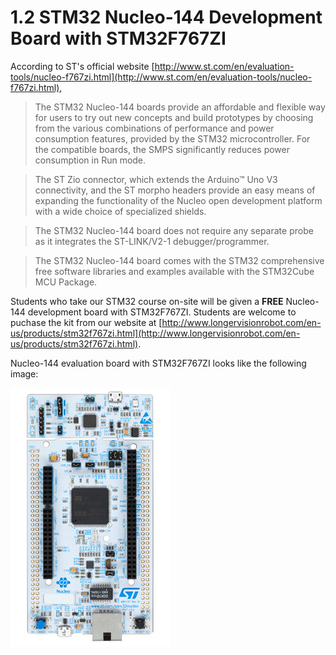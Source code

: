  # 1.2 STM32 Nucleo-144 Development Board with STM32F767ZI

According to ST's official website [http://www.st.com/en/evaluation-tools/nucleo-f767zi.html](http://www.st.com/en/evaluation-tools/nucleo-f767zi.html),

> The STM32 Nucleo-144 boards provide an affordable and flexible way for users to try out new concepts and build prototypes by choosing from the various combinations of performance and power consumption features, provided by the STM32 microcontroller. For the compatible boards, the SMPS significantly reduces power consumption in Run mode.

> The ST Zio connector, which extends the Arduino™ Uno V3 connectivity, and the ST morpho headers provide an easy means of expanding the functionality of the Nucleo open development platform with a wide choice of specialized shields.

> The STM32 Nucleo-144 board does not require any separate probe as it integrates the ST-LINK/V2-1 debugger/programmer.

> The STM32 Nucleo-144 board comes with the STM32 comprehensive free software libraries and examples available with the STM32Cube MCU Package.



Students who take our STM32 course on-site will be given a **FREE** Nucleo-144 development board with STM32F767ZI. 
Students are welcome to puchase the kit from our website at [http://www.longervisionrobot.com/en-us/products/stm32f767zi.html](http://www.longervisionrobot.com/en-us/products/stm32f767zi.html). 

Nucleo-144 evaluation board with STM32F767ZI looks like the following image:

![Nucleo-144 evaluation board with STM32F767ZI](./nucleo-144.jpg)

